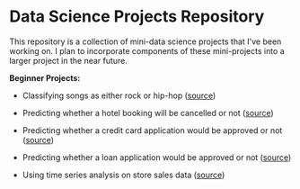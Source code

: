 # Data Science Projects Repository

This repository is a collection of mini-data science projects that I've been working on. I plan to incorporate components of these mini-projects into a larger project in the near future.

**Beginner Projects:**

- Classifying songs as either rock or hip-hop ([source](https://app.datacamp.com/learn/projects/449))

- Predicting whether a hotel booking will be cancelled or not ([source](https://www.datacamp.com/workspace/datasets/dataset-python-hotel-booking-demand))

- Predicting whether a credit card application would be approved or not ([source](https://app.datacamp.com/learn/projects/558))

- Predicting whether a loan application would be approved or not ([source](https://www.datacamp.com/workspace/datasets/dataset-python-loans))

- Using time series analysis on store sales data ([source](https://www.kaggle.com/competitions/store-sales-time-series-forecasting/code?competitionId=29781&sortBy=voteCount&language=Python))